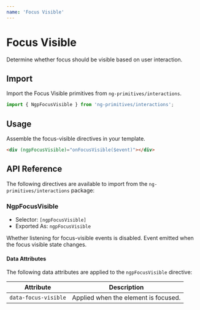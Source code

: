 ```yaml
---
name: 'Focus Visible'
---
```


# Focus Visible

Determine whether focus should be visible based on user interaction.

<docs-example name="focus-visible"></docs-example>

## Import

Import the Focus Visible primitives from `ng-primitives/interactions`.

```ts
import { NgpFocusVisible } from 'ng-primitives/interactions';
```

## Usage

Assemble the focus-visible directives in your template.

```html
<div (ngpFocusVisible)="onFocusVisible($event)"></div>
```

## API Reference

The following directives are available to import from the `ng-primitives/interactions` package:

### NgpFocusVisible

- Selector: `[ngpFocusVisible]`
- Exported As: `ngpFocusVisible`

<response-field name="ngpFocusVisibleDisabled" type="boolean">
  Whether listening for focus-visible events is disabled.
</response-field>

<response-field name="ngpFocusVisible" type="OutputEmitterRef<boolean>">
  Event emitted when the focus visible state changes.
</response-field>

#### Data Attributes

The following data attributes are applied to the `ngpFocusVisible` directive:

| Attribute            | Description                          |
| -------------------- | ------------------------------------ |
| `data-focus-visible` | Applied when the element is focused. |
